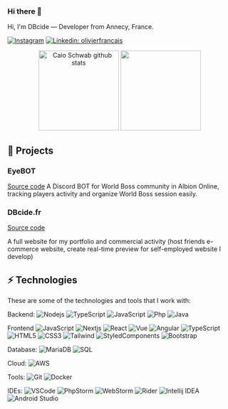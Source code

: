 ### Hi there 👋

Hi, I'm DBcide — Developer from Annecy, France.

[![Instagram](https://img.shields.io/badge/-dbcide-Red?style=flat-square&logo=instagram)](https://instagram.com/dbcide)
[![Linkedin: olivierfrancais](https://img.shields.io/badge/-Linkedin-blue?style=flat-square&logo=Linkedin&logoColor=white&link=https://www.linkedin.com/in/olivier-français-05a2b4272/)](https://www.linkedin.com/in/olivier-français-05a2b4272/)

<div align="center">
  <img height="180em" src="https://github-readme-stats.vercel.app/api?username=DBcide&show_icons=true&count_private=true&hide_border=true&title_color=6495ED&icon_color=6495ED&text_color=6495ED&bg_color=0d1117" alt="Caio Schwab github stats" /> 
  <img height="180em" src="https://github-readme-stats.vercel.app/api/top-langs/?username=DBcide&layout=compact&hide_border=true&title_color=6495ED&text_color=6495ED&bg_color=0d1117" />
</div>

## 🚀 Projects

### EyeBOT

[Source code](https://github.com/DBcide/eyebot)
A Discord BOT for World Boss community in Albion Online, tracking players activity and organize World Boss session easily.

### DBcide.fr

[Source code](https://github.com/DBcide/dbcide.fr)

A full website for my portfolio and commercial activity (host friends e-commerce website, create real-time preview for self-employed website I develop)

## ⚡ Technologies

These are some of the technologies and tools that I work with:

Backend:
![Nodejs](https://img.shields.io/badge/-Nodejs-339933?style=flat-square&logo=Node.js&logoColor=white)
![TypeScript](https://img.shields.io/badge/-TypeScript-D7E6E6?style=flat-square&logo=typescript&logoColor=white)
![JavaScript](https://img.shields.io/badge/-JavaScript-3370CC?style=flat-square&logo=javascript)
![Php](https://img.shields.io/badge/-php-FFF8CC?style=flat-square&logo=php)
![Java](https://img.shields.io/badge/-Java-blue?style=flat-square&logo=Java)

Frontend
![JavaScript](https://img.shields.io/badge/-JavaScript-3370CC?style=flat-square&logo=javascript)
![Nextjs](https://img.shields.io/badge/-Next.js-000000?style=flat-square&logo=next.js&logoColor=white)
![React](https://img.shields.io/badge/-React-61DAFB?style=flat-square&logo=react&logoColor=white)
![Vue](https://img.shields.io/badge/-Vue.js-4FC08D?style=flat-square&logo=vue.js&logoColor=white)
![Angular](https://img.shields.io/badge/Angular-DD0031?style=flat-square&logo=angular)
![TypeScript](https://img.shields.io/badge/-TypeScript-D7E6E6?style=flat-square&logo=typescript&logoColor=white)
![HTML5](https://img.shields.io/badge/-HTML5-E34F26?style=flat-square&logo=html5&logoColor=white)
![CSS3](https://img.shields.io/badge/-CSS3-1572B6?style=flat-square&logo=css3)
![Tailwind](https://img.shields.io/badge/-Tailwind_CSS-38B2AC?style=flat-square&logo=tailwind-css&logoColor=white)
![StyledComponents](https://img.shields.io/badge/-Styled_Components-DB7093?style=flat-square&logo=styled-components&logoColor=white)
![Bootstrap](https://img.shields.io/badge/-Bootstrap-563D7C?style=flat-square&logo=bootstrap)

Database:
![MariaDB](https://img.shields.io/badge/-MariaDB-black?style=flat-square&logo=mariadb)
![SQL](https://img.shields.io/badge/-SQL-black?style=flat-square&logo=postgresql)

Cloud:
![AWS](https://img.shields.io/badge/-AWS-000000?style=flat-square&logo=vercel&logoColor=white)

Tools:
![Git](https://img.shields.io/badge/-Git-black?style=flat-square&logo=git)
![Docker](https://img.shields.io/badge/-Docker-2496ED?style=flat-square&logo=docker&logoColor=white)

IDEs:
![VSCode](https://img.shields.io/badge/-VSCode-007ACC?style=flat-square&logo=visual-studio-code&logoColor=white)
![PhpStorm](https://img.shields.io/badge/-PhpStorm-purple?style=flat-square&logo=phpstorm)
![WebStorm](https://img.shields.io/badge/-WebStorm-purple?style=flat-square&logo=webstorm)
![Rider](https://img.shields.io/badge/-Rider-purple?style=flat-square&logo=rider)
![Intellij IDEA](https://img.shields.io/badge/-IntelliJ_IDEA-purple?style=flat-square&logo=intellijIdea)
![Android Studio](https://img.shields.io/badge/-Android_Studio-black?style=flat-square&logo=androidstudio)
